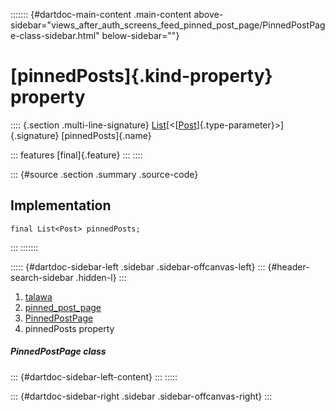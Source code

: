 ::::::: {#dartdoc-main-content .main-content above-sidebar="views_after_auth_screens_feed_pinned_post_page/PinnedPostPage-class-sidebar.html" below-sidebar=""}
<div>

# [pinnedPosts]{.kind-property} property

</div>

:::: {.section .multi-line-signature}
[List](https://api.flutter.dev/flutter/dart-core/List-class.html)[\<[[Post](../../models_post_post_model/Post-class.html)]{.type-parameter}\>]{.signature}
[pinnedPosts]{.name}

::: features
[final]{.feature}
:::
::::

::: {#source .section .summary .source-code}
## Implementation

``` language-dart
final List<Post> pinnedPosts;
```
:::
:::::::

::::: {#dartdoc-sidebar-left .sidebar .sidebar-offcanvas-left}
::: {#header-search-sidebar .hidden-l}
:::

1.  [talawa](../../index.html)
2.  [pinned_post_page](../../views_after_auth_screens_feed_pinned_post_page/)
3.  [PinnedPostPage](../../views_after_auth_screens_feed_pinned_post_page/PinnedPostPage-class.html)
4.  pinnedPosts property

##### PinnedPostPage class

::: {#dartdoc-sidebar-left-content}
:::
:::::

::: {#dartdoc-sidebar-right .sidebar .sidebar-offcanvas-right}
:::

